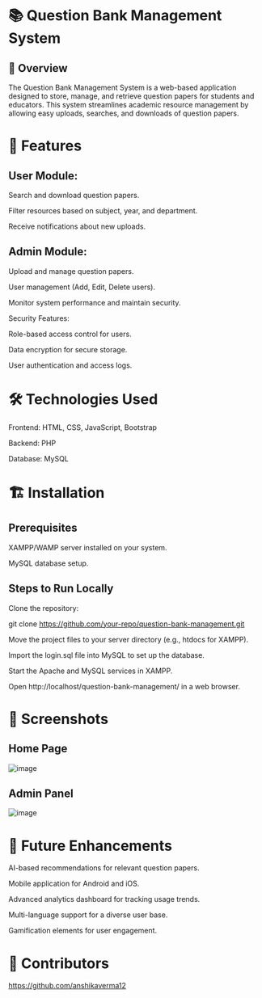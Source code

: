 # 📚 Question Bank Management System 
## 📖 Overview
The Question Bank Management System is a web-based application designed to store, manage, and retrieve question papers for students and educators. This system streamlines academic resource management by allowing easy uploads, searches, and downloads of question papers.

# 🚀 Features
## User Module:

Search and download question papers.

Filter resources based on subject, year, and department.

Receive notifications about new uploads.

## Admin Module:

Upload and manage question papers.

User management (Add, Edit, Delete users).

Monitor system performance and maintain security.

Security Features:

Role-based access control for users.

Data encryption for secure storage.

User authentication and access logs.

# 🛠️ Technologies Used
Frontend: HTML, CSS, JavaScript, Bootstrap

Backend: PHP

Database: MySQL

# 🏗️ Installation
## Prerequisites

XAMPP/WAMP server installed on your system.

MySQL database setup.

## Steps to Run Locally

Clone the repository:

git clone https://github.com/your-repo/question-bank-management.git

Move the project files to your server directory (e.g., htdocs for XAMPP).

Import the login.sql file into MySQL to set up the database.

Start the Apache and MySQL services in XAMPP.

Open http://localhost/question-bank-management/ in a web browser.

# 📸 Screenshots
## Home Page
![image](https://github.com/user-attachments/assets/2efe5367-fe23-4f30-a28d-3fb640d7c6ae)

## Admin Panel
![image](https://github.com/user-attachments/assets/a2929c7f-4524-4c6c-974e-b3147d3b1982)

# 🔮 Future Enhancements
AI-based recommendations for relevant question papers.

Mobile application for Android and iOS.

Advanced analytics dashboard for tracking usage trends.

Multi-language support for a diverse user base.

Gamification elements for user engagement.

# 🤝 Contributors
https://github.com/anshikaverma12
